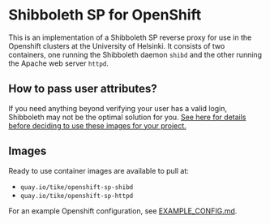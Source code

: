 # Shibboleth SP for OpenShift

This is an implementation of a Shibboleth SP reverse proxy for use in the Openshift clusters
at the University of Helsinki. It consists of two containers, one running the Shibboleth daemon
`shibd` and the other running the Apache web server `httpd`.

## How to pass user attributes?

If you need anything beyond verifying your user has a valid login,
Shibboleth may not be the optimal solution for you.
[See here for details before deciding to use these images for your project.](USING_ATTRIBUTES.md)

## Images

Ready to use container images are available to pull at:

* `quay.io/tike/openshift-sp-shibd`
* `quay.io/tike/openshift-sp-httpd`

For an example Openshift configuration, see [EXAMPLE_CONFIG.md](EXAMPLE_CONFIG.md).

